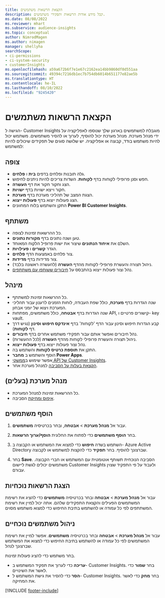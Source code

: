 ```yaml
---
title: הקצאת הרשאות משתמשים
description: קבל מידע אודות הרשאות ותפקידי משתמשים.
ms.date: 08/08/2022
ms.reviewer: mhart
ms.subservice: audience-insights
ms.topic: conceptual
author: NimrodMagen
ms.author: nimagen
manager: shellyha
searchScope:
- ci-permissions
- ci-system-security
- customerInsights
ms.openlocfilehash: a59a672b6f7e1e67c2162ea14bb9860df0d551aa
ms.sourcegitcommit: 49394c7216db1ec7b754db6014b651177e82ae5b
ms.translationtype: HT
ms.contentlocale: he-IL
ms.lasthandoff: 08/10/2022
ms.locfileid: "9245420"
---
```

# <a name="assign-user-permissions"></a>הקצאת הרשאות משתמשים

הגישה ל- Customer Insights מוגבלת למשתמשים בארגון שלך שנוספו לאפליקציה על ידי מנהל מערכת. מנהל מערכת יכול להוסיף, לערוך או להסיר משתמשים. משתמש יכול להיות משתמש בודד, קבוצה או אפליקציה. יש שלושה סוגים של תפקידים שיכולים להיות למשתמש:

## <a name="viewer"></a>צופה

- גלה תובנות ופלחים בדפים **בית** ו **פלחים**.
- חפש וסנן פרופילי לקוחות בדף **לקוחות**. השדות צריכים להיות ניתנים לחיפוש.
- הצג וחקור חקור את דף **העשרה**.
- חקור וייצא ישויות בדף **ישויות**.
- הצגת המצב של תהליכי מערכת בדף **מערכת**.
- הצג פעולות ייצוא בדף **פעולות ייצוא**.
- התקן והשתמש בלוח המחוונים **Power BI Customer Insights**.

## <a name="contributor"></a>משתתף

- כל ההרשאות זמינות לצופה.
- טען ושנה נתונים בדף **מקורות נתונים**.
- השלם את **איחוד הנתונים** שיצור את ישות פרופיל הלקוח המאוחד.
- הגדר **קשרים** ו **פעילויות**.
- צור פלחים באמצעות הדף **פלחים**.
- צור מדידות בדף **מדידות**.
- ניהול תצורה והעשרת פרופילי לקוחות מהדף **העשרה** (להעשרה ראשונה בלבד).
- נהל וצור פעולות ייצוא בהתבסס על [חיבורים ששותפו עם משתתפים](connections.md#allow-contributors-to-use-a-connection-for-exports).

## <a name="admin"></a>מינהל

- כל ההרשאות זמינות למשתתף.
- שנה הגדרות בדף **מערכת**, כולל שפת העבודה, לוחות הזמנים לרענון עבור תהליכי המערכת ויצוא של יומני אבחון.
- שנה הגדרות בדף **אבטחה**, כולל משתמשים, מפתחות API, קישורים פרטיים ו- key vault.
- קבע הגדרות חיפוש וסינון עבור הדף 'לקוחות' בדף **אינדקס חיפוש וסינון** (נגיש דרך דף **לקוחות**).
- נהל חיבורים ואפשר אותם עבור תפקידי משתמש אחרים בדף **חיבורים**.
- ניהול תצורה והעשרת פרופילי לקוחות מהדף **העשרה** (לכל ההעשרות).
- נהל וצור פעולות ייצוא בדף **פעולות ייצוא**.
- התקן את **תוספת כרטיס לקוחות** והשתמש בה.
- הוסף והשתמש ב **מחבר Power Apps**.
- אפשר שימוש ב[ממשקי API של Customer Insights](apis.md).
- [הקצאת בעלות על הסביבה](manage-environments.md#change-the-owner-of-an-environment) למנהל מערכת אחר.

## <a name="admin-owner"></a>מנהל מערכת (בעלים)

- כל ההרשאות זמינות למנהל המערכת.
- [איפוס ומחיקת](manage-environments.md#reset-an-existing-environment-preview) הסביבה.

## <a name="add-users"></a>הוסף משתמשים

1. עבור אל **מנהל מערכת** > **אבטחה**, ובחר בכרטיסיה **משתמשים**.

1. בחר **הוסף משתמשים** כדי לפתוח את החלונית **הוסף/ערוך הרשאות**.

1. השתמש בשדה **חיפוש** כדי למצוא את המשתמש או הקבוצה ב- Azure Active Directory שברצונך להוסיף. בחר **תפקיד** כדי להקצות למשתמש או לקבוצה.

1. בחר **Save**. הסביבה הנוכחית תשותף אוטומטית עם המשתמש או חברי הקבוצה. משתמשים יכולים לגשת ליישום Customer Insights ולעבוד על פי התפקיד שצוין עבורם.

## <a name="view-current-permissions"></a>הצגת הרשאות נוכחיות

עבור אל **מנהל מערכת** > **אבטחה** ובחר בכרטיסיה **משתמשים** כדי להציג את רשימת המשתמשים הפעילים והקצאת התפקידים שלהם. אתה יכול למיין את רשימת המשתתפים לפי כל עמודה או להשתמש בתיבת החיפוש כדי למצוא משתמש מסוים.

## <a name="manage-current-users"></a>ניהול משתמשים נוכחיים

עבור אל **מנהל מערכת** > **אבטחה** ובחר בכרטיסיה **משתמשים**. אפשר למיין את רשימת המשתמשים לפי כל עמודה או להשתמש בתיבת החיפוש כדי למצוא את המשתמש שברצונך לנהל.

בחר משתמש כדי להציג פעולות זמינות.

- **עריכה** כדי לערוך את תפקיד המשתמש ב- Customer Insights. בחר **שמור** כדי לאשר את השינויים.
- **הסר** כדי להסיר את גישת המשתמש ל- Customer Insights. בחר **מחק** כדי לאשר את המחיקה.

[!INCLUDE [footer-include](includes/footer-banner.md)]
